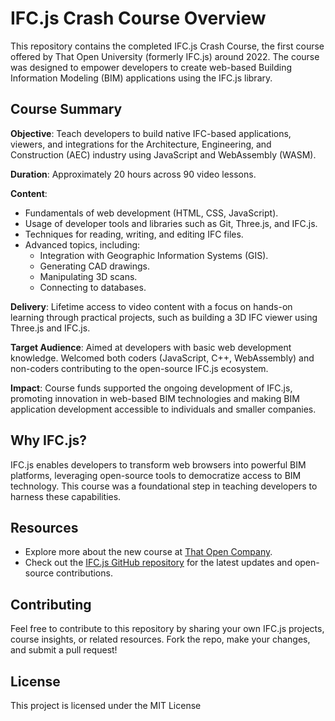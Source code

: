 
# IFC.js Crash Course Overview

This repository contains the completed IFC.js Crash Course, the first course offered by That Open University (formerly IFC.js) around 2022. The course was designed to empower developers to create web-based Building Information Modeling (BIM) applications using the IFC.js library.

## Course Summary

**Objective**: Teach developers to build native IFC-based applications, viewers, and integrations for the Architecture, Engineering, and Construction (AEC) industry using JavaScript and WebAssembly (WASM).

**Duration**: Approximately 20 hours across 90 video lessons.

**Content**:

- Fundamentals of web development (HTML, CSS, JavaScript).
- Usage of developer tools and libraries such as Git, Three.js, and IFC.js.
- Techniques for reading, writing, and editing IFC files.
- Advanced topics, including:
  - Integration with Geographic Information Systems (GIS).
  - Generating CAD drawings.
  - Manipulating 3D scans.
  - Connecting to databases.

**Delivery**: Lifetime access to video content with a focus on hands-on learning through practical projects, such as building a 3D IFC viewer using Three.js and IFC.js.

**Target Audience**: Aimed at developers with basic web development knowledge. Welcomed both coders (JavaScript, C++, WebAssembly) and non-coders contributing to the open-source IFC.js ecosystem.

**Impact**: Course funds supported the ongoing development of IFC.js, promoting innovation in web-based BIM technologies and making BIM application development accessible to individuals and smaller companies.

## Why IFC.js?

IFC.js enables developers to transform web browsers into powerful BIM platforms, leveraging open-source tools to democratize access to BIM technology. This course was a foundational step in teaching developers to harness these capabilities.

## Resources

- Explore more about the new course at [That Open Company](https://thatopen.com/).
- Check out the [IFC.js GitHub repository](https://github.com/ThatOpen/) for the latest updates and open-source contributions.

## Contributing

Feel free to contribute to this repository by sharing your own IFC.js projects, course insights, or related resources. Fork the repo, make your changes, and submit a pull request!

## License

This project is licensed under the MIT License
